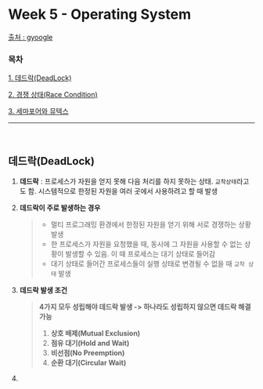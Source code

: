# Week 5 - Operating System

[출처 : gyoogle](https://gyoogle.dev/blog/computer-science/operating-system/DeadLock.html)

### 목차

[1. 데드락(DeadLock)](#데드락(DeadLock))

[2. 경쟁 상태(Race Condition)](#경쟁-상태(Race-Condition))

[3. 세마포어와 뮤텍스](#세마포어와-뮤텍스)

---

<br>

## 데드락(DeadLock)

1. **데드락** : 프로세스가 자원을 얻지 못해 다음 처리를 하지 못하는 상태. ``교착상태``라고도 함. 시스템적으로 한정된 자원을 여러 곳에서 사용하려고 할 때 발생

2. **데드락이 주로 발생하는 경우**

   > - 멀티 프로그래밍 환경에서 한정된 자원을 얻기 위해 서로 경쟁하는 상황 발생
   > - 한 프로세스가 자원을 요청했을 때, 동시에 그 자원을 사용할 수 없는 상황이 발생할 수 있음. 이 때 프로세스는 대기 상태로 들어감
   > - 대기 상태로 들어간 프로세스들이 실행 상태로 변경될 수 없을 때 ``교착 상태`` 발생

3. **데드락 발생 조건**

   >**4가지 모두 성립해야 데드락 발생 -> 하나라도 성립하지 않으면 데드락 해결 가능**
   >
   >1) **상호 배제(Mutual Exclusion)**
   >2) **점유 대기(Hold and Wait)**
   >3) **비선점(No Preemption)**
   >4) **순환 대기(Circular Wait)**

4. 

   

